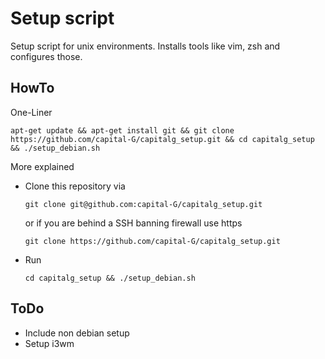 # Setup script

Setup script for unix environments.
Installs tools like vim, zsh and configures those.

## HowTo

One-Liner

```shell
apt-get update && apt-get install git && git clone https://github.com/capital-G/capitalg_setup.git && cd capitalg_setup && ./setup_debian.sh
```

More explained

* Clone this repository via
  
  ```shell
  git clone git@github.com:capital-G/capitalg_setup.git
  ```

  or if you are behind a SSH banning firewall use https

  ```shell
  git clone https://github.com/capital-G/capitalg_setup.git
  ```

* Run

  ```shell
  cd capitalg_setup && ./setup_debian.sh
  ```

## ToDo

* Include non debian setup
* Setup i3wm
